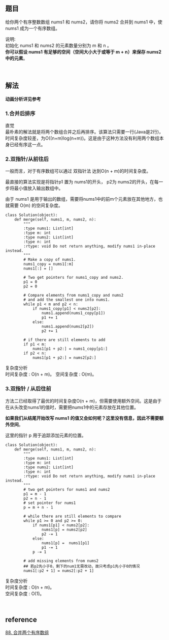 ## 题目
给你两个有序整数数组 nums1 和 nums2，请你将 nums2 合并到 nums1 中，使 nums1 成为一个有序数组。

说明:  
初始化 nums1 和 nums2 的元素数量分别为 m 和 n 。  
**你可以假设 nums1 有足够的空间（空间大小大于或等于 m + n）来保存 nums2 中的元素**。

&nbsp;
## 解法
**动画分析详见参考**
### 1.合并后排序
直觉  
最朴素的解法就是将两个数组合并之后再排序。该算法只需要一行(Java是2行)，时间复杂度较差，为O((n+m)log(n+m))。这是由于这种方法没有利用两个数组本身已经有序这一点。
### 2.双指针/从前往后
一般而言，对于有序数组可以通过 双指针法 达到O(n + m)的时间复杂度。

最直接的算法实现是将指针p1 置为 nums1的开头， p2为 nums2的开头，在每一步将最小值放入输出数组中。

由于 nums1 是用于输出的数组，需要将nums1中的前m个元素放在其他地方，也就需要 O(m) 的空间复杂度。

```
class Solution(object):
    def merge(self, nums1, m, nums2, n):
        """
        :type nums1: List[int]
        :type m: int
        :type nums2: List[int]
        :type n: int
        :rtype: void Do not return anything, modify nums1 in-place instead.
        """
        # Make a copy of nums1.
        nums1_copy = nums1[:m] 
        nums1[:] = []

        # Two get pointers for nums1_copy and nums2.
        p1 = 0 
        p2 = 0
        
        # Compare elements from nums1_copy and nums2
        # and add the smallest one into nums1.
        while p1 < m and p2 < n: 
            if nums1_copy[p1] < nums2[p2]: 
                nums1.append(nums1_copy[p1])
                p1 += 1
            else:
                nums1.append(nums2[p2])
                p2 += 1

        # if there are still elements to add
        if p1 < m: 
            nums1[p1 + p2:] = nums1_copy[p1:]
        if p2 < n:
            nums1[p1 + p2:] = nums2[p2:]
```
复杂度分析  
时间复杂度 : O(n + m)。
空间复杂度 : O(m)。
### 3.双指针 / 从后往前
方法二已经取得了最优的时间复杂度O(n + m)，但需要使用额外空间。这是由于在从头改变nums1的值时，需要把nums1中的元素存放在其他位置。

**如果我们从结尾开始改写 nums1 的值又会如何呢？这里没有信息，因此不需要额外空间**。

这里的指针 p 用于追踪添加元素的位置。
```
class Solution(object):
    def merge(self, nums1, m, nums2, n):
        """
        :type nums1: List[int]
        :type m: int
        :type nums2: List[int]
        :type n: int
        :rtype: void Do not return anything, modify nums1 in-place instead.
        """
        # two get pointers for nums1 and nums2
        p1 = m - 1
        p2 = n - 1
        # set pointer for nums1
        p = m + n - 1
        
        # while there are still elements to compare
        while p1 >= 0 and p2 >= 0:
            if nums1[p1] < nums2[p2]:
                nums1[p] = nums2[p2]
                p2 -= 1
            else:
                nums1[p] =  nums1[p1]
                p1 -= 1
            p -= 1
        
        # add missing elements from nums2
        ## 若p2先小于0，剩下的num1无需改动，故只考虑p1先小于0的情况
        nums1[:p2 + 1] = nums2[:p2 + 1]
```
复杂度分析  
时间复杂度 : O(n + m)。  
空间复杂度 : O(1)。


&nbsp;
## reference
[88. 合并两个有序数组](https://leetcode-cn.com/problems/merge-sorted-array/)
